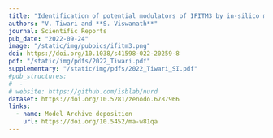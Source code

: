 ```yaml
---
title: "Identification of potential modulators of IFITM3 by in-silico modeling and virtual screening"
authors: "V. Tiwari and **S. Viswanath**"
journal: Scientific Reports 
pub_date: "2022-09-24"
image: "/static/img/pubpics/ifitm3.png"
doi: https://doi.org/10.1038/s41598-022-20259-8
pdf: "/static/img/pdfs/2022_Tiwari.pdf" 
supplementary: "/static/img/pdfs/2022_Tiwari_SI.pdf"
#pdb_structures:
#  - 
# website: https://github.com/isblab/nurd
dataset: https://doi.org/10.5281/zenodo.6787966
links:
  - name: Model Archive deposition
    url: https://doi.org/10.5452/ma-w81qa
---
```


